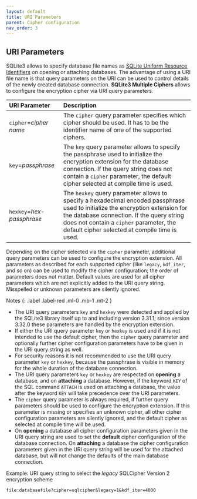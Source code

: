 ```yaml
---
layout: default
title: URI Parameters
parent: Cipher configuration
nav_order: 3
---
```

## URI Parameters

SQLite3 allows to specify database file names as [SQLite Uniform Resource Identifiers](https://www.sqlite.org/uri.html) on opening or attaching databases. The advantage of using a URI file name is that query parameters on the URI can be used to control details of the newly created database connection. **SQLite3 Multiple Ciphers** allows to configure the encryption cipher via URI query parameters.

| URI Parameter | Description |
| :--- | :--- |
| `cipher`=_cipher name_ | The `cipher` query parameter specifies which cipher should be used. It has to be the identifier name of one of the supported ciphers. |
| `key`=_passphrase_ | The `key` query parameter allows to specify the passphrase used to initialize the encryption extension for the database connection. If the query string does not contain a `cipher` parameter, the default cipher selected at compile time is used. |
| `hexkey`=_hex-passphrase_ | The `hexkey` query parameter allows to specify a hexadecimal encoded passphrase used to initialize the encryption extension for the database connection. If the query string does not contain a `cipher` parameter, the default cipher selected at compile time is used. |

Depending on the cipher selected via the `cipher` parameter, additional query parameters can be used to configure the encryption extension. All parameters as described for each supported cipher (like `legacy`, `kdf_iter`, and so on) can be used to modify the cipher configuration; the order of parameters does not matter. Default values are used for all cipher parameters which are not explicitly added to the URI query string. Misspelled or unknown parameters are silently ignored.

Notes
{: .label .label-red .ml-0 .mb-1 .mt-2 }
- The URI query parameters `key` and `hexkey` were detected and applied by the SQLite3 library itself up to and including version 3.31.1; since version 3.32.0 these parameters are handled by the encryption extension.
- If either the URI query parameter `key` or `hexkey` is used and if it is not intended to use the default cipher, then the `cipher` query parameter and optionally further cipher configuration parameters have to be given in the URI query string as well. 
- For security reasons it is not recommended to use the URI query parameter `key` or `hexkey`, because the passphrase is visible in memory for the whole duration of the database connection.
- The URI query parameters `key` or `hexkey` are respected on **opening** a database, and on **attaching** a database. However, if the keyword `KEY` of the SQL command `ATTACH` is used on attaching a database, the value after the keyword `KEY` will take precedence over the URI parameters.
- The `cipher` query parameter is always required, if further query parameters should be used to configure the encryption extension. If this parameter is missing or specifies an unknown cipher, all other cipher configuration parameters are silently ignored, and the default cipher as selected at compile time will be used.
- On **opening** a database all cipher configuration parameters given in the URI query string are used to set the **default** cipher configuration of the database connection. On **attaching** a database the cipher configuration parameters given in the URI query string will be used for the attached database, but will not change the defaults of the main database connection.

<span class="label label-green">Example:</span> URI query string to select the _legacy_ SQLCipher Version 2 encryption scheme

```
file:databasefile?cipher=sqlcipher&legacy=1&kdf_iter=4000
```

